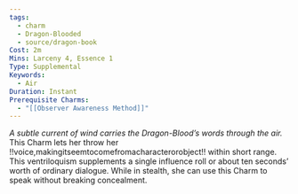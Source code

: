 ```yaml
---
tags:
  - charm
  - Dragon-Blooded
  - source/dragon-book
Cost: 2m
Mins: Larceny 4, Essence 1
Type: Supplemental
Keywords:
  - Air
Duration: Instant
Prerequisite Charms:
  - "[[Observer Awareness Method]]"
---
```

*A subtle current of wind carries the Dragon-Blood’s words through the air.*
This Charm lets her throw her !!voice,makingitseemtocomefromacharacterorobject!! within short range. This ventriloquism supplements a single influence roll or about ten seconds’ worth of ordinary dialogue. While in stealth, she can use this Charm to speak without breaking concealment.